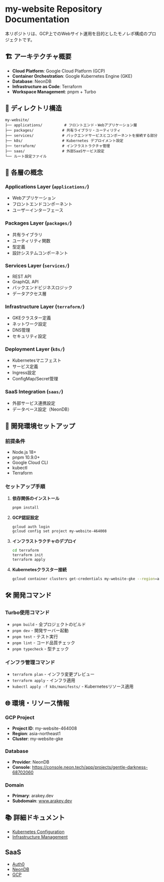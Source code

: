 # my-website Repository Documentation

本リポジトリは、GCP上でのWebサイト運用を目的としたモノレポ構成のプロジェクトです。

## 🏗️ アーキテクチャ概要

- **Cloud Platform**: Google Cloud Platform (GCP)
- **Container Orchestration**: Google Kubernetes Engine (GKE)
- **Database**: NeonDB
- **Infrastructure as Code**: Terraform
- **Workspace Management**: pnpm + Turbo

## 📁 ディレクトリ構造

```
my-website/
├── applications/          # フロントエンド・Webアプリケーション層
├── packages/             # 共有ライブラリ・ユーティリティ
├── services/             # バックエンドサービスとコンポーネントを接続する部分
├── k8s/                  # Kubernetes デプロイメント設定
├── terraform/            # インフラストラクチャ管理
├── saas/                 # 外部SaaSサービス設定
└── ルート設定ファイル
```

## 🎯 各層の概念

### Applications Layer (`applications/`)
- Webアプリケーション
- フロントエンドコンポーネント
- ユーザーインターフェース

### Packages Layer (`packages/`)
- 共有ライブラリ
- ユーティリティ関数
- 型定義
- 設計システムコンポーネント

### Services Layer (`services/`)
- REST API
- GraphQL API
- バックエンドビジネスロジック
- データアクセス層

### Infrastructure Layer (`terraform/`)
- GKEクラスター定義
- ネットワーク設定
- DNS管理
- セキュリティ設定

### Deployment Layer (`k8s/`)
- Kubernetesマニフェスト
- サービス定義
- Ingress設定
- ConfigMap/Secret管理

### SaaS Integration (`saas/`)
- 外部サービス連携設定
- データベース設定（NeonDB）

## 🚀 開発環境セットアップ

### 前提条件
- Node.js 18+
- pnpm 10.9.0+
- Google Cloud CLI
- kubectl
- Terraform

### セットアップ手順

1. **依存関係のインストール**
   ```bash
   pnpm install
   ```

2. **GCP認証設定**
   ```bash
   gcloud auth login
   gcloud config set project my-website-464008
   ```

3. **インフラストラクチャのデプロイ**
   ```bash
   cd terraform
   terraform init
   terraform apply
   ```

4. **Kubernetesクラスター接続**
   ```bash
   gcloud container clusters get-credentials my-website-gke --region=asia-northeast1
   ```

## 🛠️ 開発コマンド

### Turbo使用コマンド
- `pnpm build` - 全プロジェクトのビルド
- `pnpm dev` - 開発サーバー起動
- `pnpm test` - テスト実行
- `pnpm lint` - コード品質チェック
- `pnpm typecheck` - 型チェック

### インフラ管理コマンド
- `terraform plan` - インフラ変更プレビュー
- `terraform apply` - インフラ適用
- `kubectl apply -f k8s/manifests/` - Kubernetesリソース適用

## 🌐 環境・リソース情報

### GCP Project
- **Project ID**: my-website-464008
- **Region**: asia-northeast1
- **Cluster**: my-website-gke

### Database
- **Provider**: NeonDB
- **Console**: https://console.neon.tech/app/projects/gentle-darkness-68702060

### Domain
- **Primary**: arakey.dev
- **Subdomain**: www.arakey.dev

## 📚 詳細ドキュメント

- [Kubernetes Configuration](./k8s/README.md)
- [Infrastructure Management](./terraform/README.md)

## SaaS

- [Auth0](https://manage.auth0.com/dashboard/us/dev-am0wdybwdhrt26fr/)
- [NeonDB](https://neon.com/)
- [GCP](https://cloud.google.com/free?utm_source=google&utm_medium=cpc&utm_campaign=japac-JP-all-ja-dr-BKWS-all-core-trial-EXA-dr-1710102&utm_content=text-ad-none-none-DEV_c-CRE_602341359562-ADGP_Hybrid+%7C+BKWS+-+EXA+%7C+Txt+-GCP-General-core+brand-main-KWID_43700071566406798-kwd-87853815&userloc_1009280-network_g&utm_term=KW_gcp&gclsrc=aw.ds&gad_source=1&gad_campaignid=12757824394&gclid=Cj0KCQjwpf7CBhCfARIsANIETVpOOunQpsURt6OcQROKGLl1Kkt_CvzL8lIr3NyahKB8p4eWbK25BqYaAv-tEALw_wcB&hl=ja)

